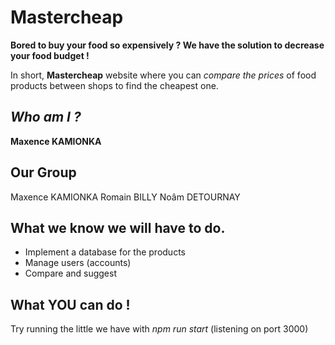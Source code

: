 # **Mastercheap**

**Bored to buy your food so expensively ? We have the solution to decrease your food budget !**

 In short, **Mastercheap** website where you can *compare the prices* of food products between shops to find the cheapest one.


## ***Who am I ?***

**Maxence KAMIONKA**

## **Our Group**

Maxence KAMIONKA
Romain BILLY
Noâm DETOURNAY


## **What we know we will have to do.**

* Implement a database for the products
* Manage users (accounts)
* Compare and suggest

## **What YOU can do !**

Try running the little we have with *npm run start* (listening on port 3000)